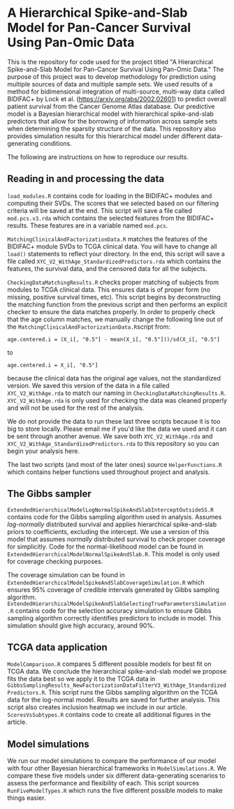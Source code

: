 # A Hierarchical Spike-and-Slab Model for Pan-Cancer Survival Using Pan-Omic Data

This is the repository for code used for the project titled "A Hierarchical Spike-and-Slab Model for Pan-Cancer Survival Using Pan-Omic Data." The purpose of this project was to develop methodology for prediction using multiple sources of data and multiple sample sets. We used results of a method for bidimensional integration of multi-source, multi-way data called BIDIFAC+ by Lock et al. (https://arxiv.org/abs/2002.02601) to predict overall patient survival from the Cancer Genome Atlas database. Our predictive model is a Bayesian hierarchical model with hierarchical spike-and-slab predictors that allow for the borrowing of information across sample sets when determining the sparsity structure of the data. This repository also provides simulation results for this hierarchical model under different data-generating conditions. 

The following are instructions on how to reproduce our results. 

## Reading in and processing the data

`load_modules.R` contains code for loading in the BIDIFAC+ modules and computing their SVDs. The scores that we selected based on our filtering criteria will be saved at the end. This script will save a file called `mod.pcs.v3.rda` which contains the selected features from the BIDIFAC+ results. These features are in a variable named `mod.pcs`. 

`MatchingClinicalAndFactorizationData.R` matches the features of the BIDIFAC+ module SVDs to TCGA clinical data. You will have to change all `load()` statements to reflect your directory. In the end, this script will save a file called `XYC_V2_WithAge_StandardizedPredictors.rda` which contains the features, the survival data, and the censored data for all the subjects. 

`CheckingDataMatchingResults.R` checks proper matching of subjects from modules to TCGA clinical data. This ensures data is of proper form (no missing, positive survival times, etc). This script begins by deconstructing the matching function from the previous script and then performs an explicit checker to ensure the data matches properly. In order to properly check that the age column matches, we manually change the following line out of the `MatchingClinicalAndFactorizationData.R`script from:

```
age.centered.i = (X_i[, "0.5"] - mean(X_i[, "0.5"]))/sd(X_i[, "0.5"]
```

to

```
age.centered.i = X_i[, "0.5"]
```

because the clinical data has the original age values, not the standardized version. We saved this version of the data in a file called `XYC_V2_WithAge.rda` to match our naming in `CheckingDataMatchingResults.R`. `XYC_V2_WithAge.rda` is only used for checking the data was cleaned properly and will not be used for the rest of the analysis. 

We do not provide the data to run these last three scripts because it is too big to store locally. Please email me if you'd like the data we used and it can be sent through another avenue. We save both `XYC_V2_WithAge.rda` and `XYC_V2_WithAge_StandardizedPredictors.rda` to this repository so you can begin your analysis here. 

The last two scripts (and most of the later ones) source `HelperFunctions.R` which contains helper functions used throughout project and analysis.

## The Gibbs sampler 

`ExtendedHierarchicalModelLogNormalSpikeAndSlabInterceptOutsideSS.R` contains code for the Gibbs sampling algorithm used in analysis. Assumes *log-normally* distributed survival and applies hierarchical spike-and-slab priors to coefficients, excluding the intercept. We use a version of this model that assumes *normally* distributed survival to check proper coverage for simplicitly. Code for the normal-likelihood model can be found in `ExtendedHierarchicalModelNormalSpikeAndSlab.R`. This model is only used for coverage checking purposes. 

The coverage simulation can be found in `ExtendedHierarchicalModelSpikeAndSlabCoverageSimulation.R` which ensures 95% coverage of credible intervals generated by Gibbs sampling algorithm. `ExtendedHierarchicalModelSpikeAndSlabSelectingTrueParametersSimulation.R` contains code for the selection accuracy simulation to ensure Gibbs sampling algorithm correctly identifies predictors to include in model. This simulation should give high accuracy, around 90%. 

## TCGA data application

`ModelComparison.R` compares 5 different possible models for best fit on TCGA data. We conclude the hierarchical spike-and-slab model we propose fits the data best so we apply it to the TCGA data in `GibbsSamplingResults_NewFactorizationDataFilterV3_WithAge_StandardizedPredictors.R`. This script runs the Gibbs sampling algorithm on the TCGA data for the log-normal model. Results are saved for further analysis. This script also creates inclusion heatmap we include in our article. `ScoresVsSubtypes.R` contains code to create all additional figures in the article. 

## Model simulations

We run our model simulations to compare the performance of our model with four other Bayesian hierarchical frameworks in `ModelSimulations.R`. We compare these five models under six different data-generating scenarios to assess the performance and flexibility of each. This script sources `RunFiveModelTypes.R` which runs the five different possible models to make things easier. 

